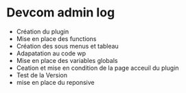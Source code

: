 # Devcom admin log

- Création du plugin
- Mise en place des functions
- Création des sous menus et tableau
- Adapatation au code wp
- Mise en place des variables globals
- Ceation et mise en condition de la page acceuil du plugin
- Test de la Version 
- mise en place du reponsive
